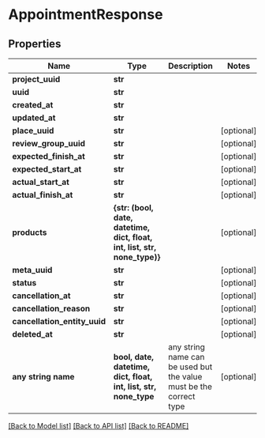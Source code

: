 # AppointmentResponse


## Properties
Name | Type | Description | Notes
------------ | ------------- | ------------- | -------------
**project_uuid** | **str** |  | 
**uuid** | **str** |  | 
**created_at** | **str** |  | 
**updated_at** | **str** |  | 
**place_uuid** | **str** |  | [optional] 
**review_group_uuid** | **str** |  | [optional] 
**expected_finish_at** | **str** |  | [optional] 
**expected_start_at** | **str** |  | [optional] 
**actual_start_at** | **str** |  | [optional] 
**actual_finish_at** | **str** |  | [optional] 
**products** | **{str: (bool, date, datetime, dict, float, int, list, str, none_type)}** |  | [optional] 
**meta_uuid** | **str** |  | [optional] 
**status** | **str** |  | [optional] 
**cancellation_at** | **str** |  | [optional] 
**cancellation_reason** | **str** |  | [optional] 
**cancellation_entity_uuid** | **str** |  | [optional] 
**deleted_at** | **str** |  | [optional] 
**any string name** | **bool, date, datetime, dict, float, int, list, str, none_type** | any string name can be used but the value must be the correct type | [optional]

[[Back to Model list]](../README.md#documentation-for-models) [[Back to API list]](../README.md#documentation-for-api-endpoints) [[Back to README]](../README.md)


